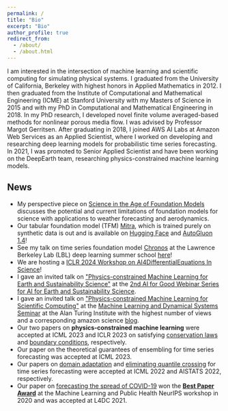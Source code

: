 ```yaml
---
permalink: /
title: "Bio"
excerpt: "Bio"
author_profile: true
redirect_from: 
  - /about/
  - /about.html
---
```


I am interested in the intersection of machine learning and scientific computing for simulating physical systems. I graduated from the University of California, Berkeley with highest honors in Applied Mathematics in 2012. I then graduated from the Institute of Computational and Mathematical Engineering (ICME) at Stanford University with my Masters of Science in 2015 and with my PhD in Computational and Mathematical Engineering in 2018. In my PhD research, I developed novel finite volume averaged-based methods for nonlinear porous media flow. I was advised by Professor Margot Gerritsen. After graduating in 2018, I joined AWS AI Labs at Amazon Web Services as an Applied Scientist, where I worked on developing and researching deep learning models for probabilistic time series forecasting. In 2021, I was promoted to Senior Applied Scientist and have been working on the DeepEarth team, researching physics-constrained machine learning models.


## News
- My perspective piece on [Science in the Age of Foundation Models](https://www.amazon.science/blog/science-in-the-age-of-foundation-models) discusses the potential and current limitations of foundation models for science with applications to weather forecasting and aerodynamics.
- Our tabular foundation model (TFM) [Mitra](https://www.amazon.science/blog/mitra-mixed-synthetic-priors-for-enhancing-tabular-foundation-models), which is trained purely on synthetic data is out and is available on [Hugging Face](https://huggingface.co/autogluon/mitra-classifier) and [AutoGluon 1.4](https://auto.gluon.ai/dev/tutorials/tabular/tabular-foundational-models.html)!
- See my talk on time series foundation model [Chronos](https://arxiv.org/pdf/2403.07815) at the Lawrence Berkeley Lab (LBL) deep learning summer school [here](https://www.youtube.com/watch?v=4R4as2XABWg)!
- We are hosting a [ICLR 2024 Workshop on AI4DifferentialEquations In Science](https://iclr.cc/virtual/2024/workshop/20581)!
- I gave an invited talk on ["Physics-constrained Machine Learning for Earth and Sustainability Science"](https://www.youtube.com/watch?v=qflj9ZPL1vo) at the [2nd AI for Good Webinar Series for AI for Earth and Sustainability Science](https://aiforgood.itu.int/event/physics-constrained-machine-learning-for-scientific-computing/).
- I gave an invited talk on ["Physics-constrained Machine Learning for Scientific Computing"](https://www.youtube.com/watch?v=ag5qEEYTNFg) at the [Machine Learning and Dynamical Systems Seminar](https://www.turing.ac.uk/research/interest-groups/machine-learning-and-dynamical-systems) at the Alan Turing Institute with the highest number of views and a corresponding amazon science [blog](https://www.amazon.science/blog/physics-constrained-machine-learning-for-scientific-computing).
- Our two papers on **physics-constrained machine learning** were accepted at ICML 2023 and ICLR 2023 on satisfying [conservation laws](https://www.amazon.science/publications/learning-physical-models-that-can-respect-conservation-laws) and [boundary conditions](https://www.amazon.science/publications/guiding-continuous-operator-learning-through-physics-based-boundary-constraints), respectively.
- Our paper on the theoretical guarantees of ensembling for time series forecasting was accepted at ICML 2023.
- Our papers on [domain adaptation](https://proceedings.mlr.press/v162/jin22d/jin22d.pdf) and [eliminating quantile crossing](https://proceedings.mlr.press/v151/park22a/park22a.pdf) for time series forecasting were accepted at ICML 2022 and AISTATS 2022, respectively.
- Our paper on [forecasting the spread of COVID-19](http://proceedings.mlr.press/v144/wang21a/wang21a.pdf) won the [**Best Paper Award**](https://www.amazon.science/blog/paper-on-forecasting-spread-of-covid-19-wins-best-paper-award) at the Machine Learning and Public Health NeurIPS workshop in 2020 and was accepted at L4DC 2021.
